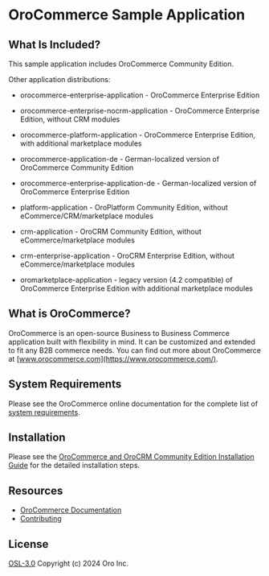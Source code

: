 OroCommerce Sample Application
==============================

What Is Included?
--------------------

This sample application includes OroCommerce Community Edition.

Other application distributions:
  * orocommerce-enterprise-application - OroCommerce Enterprise Edition
  * orocommerce-enterprise-nocrm-application - OroCommerce Enterprise Edition, without CRM modules
  * orocommerce-platform-application - OroCommerce Enterprise Edition, with additional marketplace modules


  * orocommerce-application-de - German-localized version of OroCommerce Community Edition
  * orocommerce-enterprise-application-de - German-localized version of OroCommerce Enterprise Edition


  * platform-application - OroPlatform Community Edition, without eCommerce/CRM/marketplace modules
  * crm-application - OroCRM Community Edition, without eCommerce/marketplace modules
  * crm-enterprise-application - OroCRM Enterprise Edition, without eCommerce/marketplace modules
  * oromarketplace-application - legacy version (4.2 compatible) of OroCommerce Enterprise Edition with additional marketplace modules

What is OroCommerce?
--------------------

OroCommerce is an open-source Business to Business Commerce application built with flexibility in mind. It can be customized and extended to fit any B2B commerce needs.
You can find out more about OroCommerce at [www.orocommerce.com](https://www.orocommerce.com/).

System Requirements
-------------------

Please see the OroCommerce online documentation for the complete list of [system requirements](https://doc.oroinc.com/backend/setup/system-requirements/).

Installation
------------

Please see the [OroCommerce and OroCRM Community Edition Installation Guide](https://doc.oroinc.com/backend/setup/dev-environment/manual-installation/commerce-ce/) for the detailed installation steps.

Resources
---------

  * [OroCommerce Documentation](https://doc.oroinc.com)
  * [Contributing](https://doc.oroinc.com/community/contribute/)

License
-------
 
[OSL-3.0](LICENSE) Copyright (c) 2024 Oro Inc.
